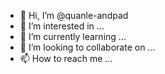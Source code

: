 - 👋 Hi, I’m @quanle-andpad
- 👀 I’m interested in ...
- 🌱 I’m currently learning ...
- 💞️ I’m looking to collaborate on ...
- 📫 How to reach me ...

<!---
quanle-andpad/quanle-andpad is a ✨ special ✨ repository because its `README.md` (this file) appears on your GitHub profile.
You can click the Preview link to take a look at your changes.
--->
